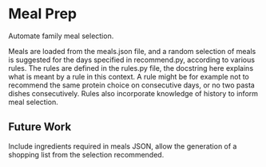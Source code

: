 # Meal Prep

Automate family meal selection.

Meals are loaded from the meals.json file, and a random selection of meals is suggested for the days specified in recommend.py, according to various rules. The rules are defined in the rules.py file, the docstring here explains what is meant by a rule in this context. A rule might be for example not to recommend the same protein choice on consecutive days, or no two pasta dishes consecutively. Rules also incorporate knowledge of history to inform meal selection.

## Future Work

Include ingredients required in meals JSON, allow the generation of a shopping list from the selection recommended. 

